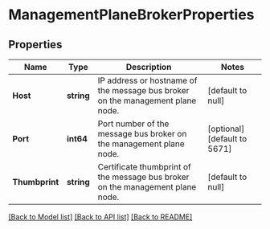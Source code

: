 # ManagementPlaneBrokerProperties

## Properties
Name | Type | Description | Notes
------------ | ------------- | ------------- | -------------
**Host** | **string** | IP address or hostname of the message bus broker on the management plane node. | [default to null]
**Port** | **int64** | Port number of the message bus broker on the management plane node. | [optional] [default to 5671]
**Thumbprint** | **string** | Certificate thumbprint of the message bus broker on the management plane node. | [default to null]

[[Back to Model list]](../README.md#documentation-for-models) [[Back to API list]](../README.md#documentation-for-api-endpoints) [[Back to README]](../README.md)

